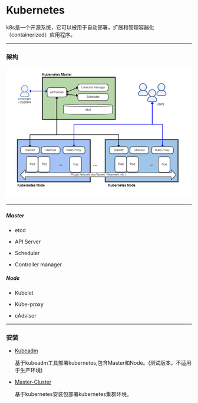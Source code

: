 # Kubernetes

k8s是一个开源系统，它可以被用于自动部署，扩展和管理容器化（containerized）应用程序。

***

### 架构

![k8s架构](architecture.png)

***

##### Master

* etcd

* API Server

* Scheduler

* Controller manager

##### Node

* Kubelet

* Kube-proxy

* cAdvisor

***

### 安装

* [Kubeadm](kubeadm.md)

    基于kubeadm工具部署kubernetes,包含Master和Node。(测试版本，不适用于生产环境)

* [Master-Cluster](cluster.md)

    基于kubernetes安装包部署kubernetes集群环境。


